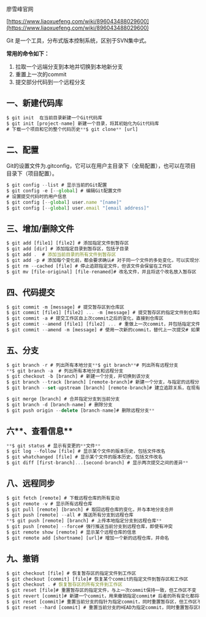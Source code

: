 廖雪峰官网

[https://www.liaoxuefeng.com/wiki/896043488029600](https://www.liaoxuefeng.com/wiki/896043488029600)

Git 是一个工具，分布式版本控制系统，区别于SVN集中式。

**常用的命令如下：**

1. 拉取一个远端分支到本地并切换到本地新分支
2. 重置上一次的commit
3. 提交部分代码到一个远程分支

## **一、新建代码库**

```jsx
$ git init  在当前目录新建一个Git代码库
$ git init [project-name] 新建一个目录，将其初始化为Git代码库
# 下载一个项目和它的整个代码历史**$ git clone** [url]
```

## **二、配置**

Git的设置文件为.gitconfig，它可以在用户主目录下（全局配置），也可以在项目目录下（项目配置）。

```jsx
$ git config --list # 显示当前的Git配置
$ git config -e [--global] # 编辑Git配置文件
# 设置提交代码时的用户信息
$ git config [--global] user.name "[name]"
$ git config [--global] user.email "[email address]"
```

## **三、增加/删除文件**

```jsx
$ git add [file1] [file2] # 添加指定文件到暂存区
$ git add [dir] # 添加指定目录到暂存区，包括子目录
$ git add .  # 添加当前目录的所有文件到暂存区
$ git add -p # 添加每个变化前，都会要求确认# 对于同一个文件的多处变化，可以实现分次提交
$ git rm --cached [file] # 停止追踪指定文件，但该文件会保留在工作区
$ git mv [file-original] [file-renamed]# 改名文件，并且将这个改名放入暂存区
```

## **四、代码提交**

```jsx
$ git commit -m [message] # 提交暂存区到仓库区
$ git commit [file1] [file2] ... -m [message] # 提交暂存区的指定文件到仓库区
$ git commit -a # 提交工作区自上次commit之后的变化，直接到仓库区
$ git commit --amend [file1] [file2] ... # 重做上一次commit，并包括指定文件的新变化
$ git commit --amend -m [message] # 使用一次新的commit，替代上一次提交# 如果代码没有任何新变化，则用来改写上一次commit的提交信息
```

## **五、分支**

```jsx
$ git branch -r # 列出所有本地分支**$ git branch**# 列出所有远程分支
**$ git branch -a  # 列出所有本地分支和远程分支
$ git checkout -b [branch] # 新建一个分支，并切换到该分支
$ git branch --track [branch] [remote-branch]# 新建一个分支，与指定的远程分支建立追踪关系
$ git branch --set-upstream [branch] [remote-branch]# 建立追踪关系，在现有分支与指定的远程分支之间

$ git merge [branch] # 合并指定分支到当前分支
$ git branch -d [branch-name] # 删除分支
$ git push origin --delete [branch-name]# 删除远程分支**
```

## 六**、查看信息**

```jsx
**$ git status # 显示有变更的**文件**
$ git log --follow [file] # 显示某个文件的版本历史，包括文件改名
$ git whatchanged [file] # 显示某个文件的版本历史，包括文件改名
$ git diff [first-branch]...[second-branch] # 显示两次提交之间的差异**

```

## **八、远程同步**

```jsx
$ git fetch [remote] # 下载远程仓库的所有变动
$ git remote -v # 显示所有远程仓库
$ git pull [remote] [branch] # 取回远程仓库的变化，并与本地分支合并
$ git push [remote] --all # 推送所有分支到远程仓库
**$ git push [remote] [branch] # 上传本地指定分支到远程仓库**
$ git push [remote] --force# 强行推送当前分支到远程仓库，即使有冲突
$ git remote show [remote] # 显示某个远程仓库的信息
$ git remote add [shortname] [url]# 增加一个新的远程仓库，并命名
```

## **九、撤销**

```jsx
$ git checkout [file] # 恢复暂存区的指定文件到工作区
$ git checkout [commit] [file]# 恢复某个commit的指定文件到暂存区和工作区
$ git checkout . # 恢复暂存区的所有文件到工作区
$ git reset [file]# 重置暂存区的指定文件，与上一次commit保持一致，但工作区不变
$ git revert [commit]# 新建一个commit，用来撤销指定commit# 后者的所有变化都将被前者抵消，并且应用到当前分支
$ git reset [commit]# 重置当前分支的指针为指定commit，同时重置暂存区，但工作区不变
$ git reset --hard [commit] # 重置当前分支的HEAD为指定commit，同时重置暂存区和工作区，与指定commit一致
```